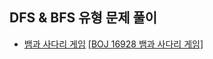 ## DFS & BFS 유형 문제 풀이
- [뱀과 사다리 게임](https://github.com/JIYUNHYEOK/Coding_Test/blob/main/BOJ/DFS%26BFS/B16928_%EB%B1%80%EA%B3%BC%20%EC%82%AC%EB%8B%A4%EB%A6%AC%20%EA%B2%8C%EC%9E%84.py) [[BOJ 16928 뱀과 사다리 게임]](https://www.acmicpc.net/problem/16928)
